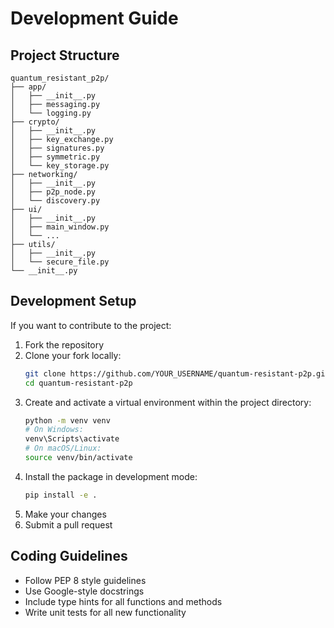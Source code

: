 # Development Guide

## Project Structure

```
quantum_resistant_p2p/
├── app/
│   ├── __init__.py
│   ├── messaging.py
│   └── logging.py
├── crypto/
│   ├── __init__.py
│   ├── key_exchange.py
│   ├── signatures.py
│   ├── symmetric.py
│   └── key_storage.py
├── networking/
│   ├── __init__.py
│   ├── p2p_node.py
│   └── discovery.py
├── ui/
│   ├── __init__.py
│   ├── main_window.py
│   └── ...
├── utils/
│   ├── __init__.py
│   └── secure_file.py
└── __init__.py
```

## Development Setup

If you want to contribute to the project:

1. Fork the repository
2. Clone your fork locally:
   ```bash
   git clone https://github.com/YOUR_USERNAME/quantum-resistant-p2p.git
   cd quantum-resistant-p2p
   ```
3. Create and activate a virtual environment within the project directory: 
   ```bash
   python -m venv venv
   # On Windows:
   venv\Scripts\activate
   # On macOS/Linux:
   source venv/bin/activate
   ```
4. Install the package in development mode: 
   ```bash
   pip install -e .
   ```
5. Make your changes
6. Submit a pull request

## Coding Guidelines

- Follow PEP 8 style guidelines
- Use Google-style docstrings
- Include type hints for all functions and methods
- Write unit tests for all new functionality